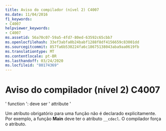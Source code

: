 ```yaml
---
title: Aviso do compilador (nível 2) C4007
ms.date: 11/04/2016
f1_keywords:
- C4007
helpviewer_keywords:
- C4007
ms.assetid: 56a70c07-59a5-4fd7-80ed-63592c65cbb7
ms.openlocfilehash: 33ef3abfa0b24babf1288f8df4156659c83001dd
ms.sourcegitcommit: 857fa6b530224fa6c18675138043aba9aa0619fb
ms.translationtype: MT
ms.contentlocale: pt-BR
ms.lasthandoff: 03/24/2020
ms.locfileid: "80174369"
---
```

# <a name="compiler-warning-level-2-c4007"></a>Aviso do compilador (nível 2) C4007

' function ': deve ser ' attribute '

Um atributo obrigatório para uma função não é declarado explicitamente. Por exemplo, a função **Main** deve ter o atributo `__cdecl`. O compilador força o atributo.
